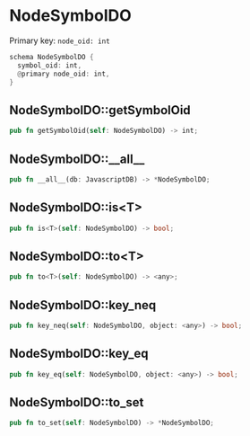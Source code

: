# NodeSymbolDO

Primary key: `node_oid: int`

```rust
schema NodeSymbolDO {
  symbol_oid: int,
  @primary node_oid: int,
}
```
## NodeSymbolDO::getSymbolOid

```rust
pub fn getSymbolOid(self: NodeSymbolDO) -> int;
```
## NodeSymbolDO::\_\_all\_\_

```rust
pub fn __all__(db: JavascriptDB) -> *NodeSymbolDO;
```
## NodeSymbolDO::is\<T\>

```rust
pub fn is<T>(self: NodeSymbolDO) -> bool;
```
## NodeSymbolDO::to\<T\>

```rust
pub fn to<T>(self: NodeSymbolDO) -> <any>;
```
## NodeSymbolDO::key\_neq

```rust
pub fn key_neq(self: NodeSymbolDO, object: <any>) -> bool;
```
## NodeSymbolDO::key\_eq

```rust
pub fn key_eq(self: NodeSymbolDO, object: <any>) -> bool;
```
## NodeSymbolDO::to\_set

```rust
pub fn to_set(self: NodeSymbolDO) -> *NodeSymbolDO;
```
